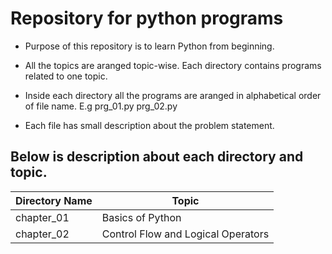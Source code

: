 #  Repository for python programs
   * Purpose of this repository is to learn Python from beginning.

   * All the topics are aranged topic-wise. Each directory contains programs related to one topic.

   * Inside each directory all the programs are aranged in alphabetical order of file name. E.g prg_01.py prg_02.py 

   * Each file has small description about the problem statement.


## Below is description about each directory and topic.

   | Directory Name  | Topic    |
   | --------------- | ----------------------------------- |
   | chapter_01      | Basics of Python |
   | chapter_02      | Control Flow and Logical Operators |



